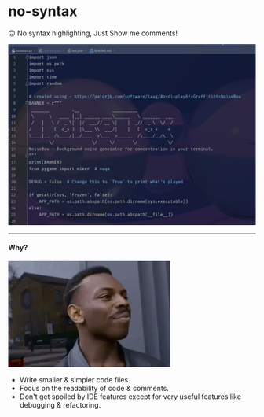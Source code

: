 # no-syntax
🙃 No syntax highlighting, Just Show me comments!

![Screenshot](https://github.com/JaDogg/no-syntax/blob/main/screenshot-sample-pycharm.png)

---
#### Why? 

![ThinkAboutIt](https://github.com/JaDogg/no-syntax/blob/main/think-about-it.gif)

* Write smaller & simpler code files.
* Focus on the readability of code & comments.
* Don't get spoiled by IDE features except for very useful features like debugging & refactoring.
